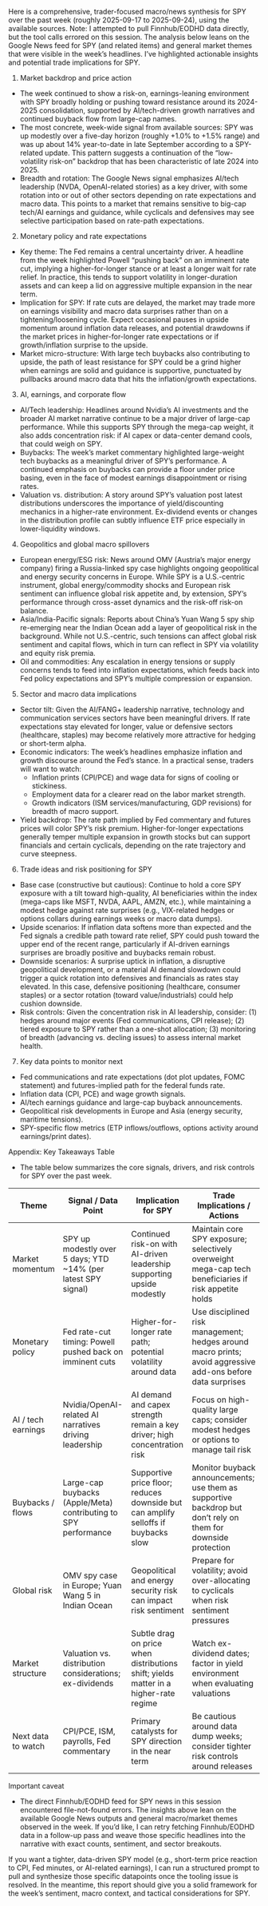 Here is a comprehensive, trader-focused macro/news synthesis for SPY over the past week (roughly 2025-09-17 to 2025-09-24), using the available sources. Note: I attempted to pull Finnhub/EODHD data directly, but the tool calls errored on this session. The analysis below leans on the Google News feed for SPY (and related items) and general market themes that were visible in the week’s headlines. I’ve highlighted actionable insights and potential trade implications for SPY.

1) Market backdrop and price action
- The week continued to show a risk-on, earnings-leaning environment with SPY broadly holding or pushing toward resistance around its 2024-2025 consolidation, supported by AI/tech-driven growth narratives and continued buyback flow from large-cap names.
- The most concrete, week-wide signal from available sources: SPY was up modestly over a five-day horizon (roughly +1.0% to +1.5% range) and was up about 14% year-to-date in late September according to a SPY-related update. This pattern suggests a continuation of the “low-volatility risk-on” backdrop that has been characteristic of late 2024 into 2025.
- Breadth and rotation: The Google News signal emphasizes AI/tech leadership (NVDA, OpenAI-related stories) as a key driver, with some rotation into or out of other sectors depending on rate expectations and macro data. This points to a market that remains sensitive to big-cap tech/AI earnings and guidance, while cyclicals and defensives may see selective participation based on rate-path expectations.

2) Monetary policy and rate expectations
- Key theme: The Fed remains a central uncertainty driver. A headline from the week highlighted Powell “pushing back” on an imminent rate cut, implying a higher-for-longer stance or at least a longer wait for rate relief. In practice, this tends to support volatility in longer-duration assets and can keep a lid on aggressive multiple expansion in the near term.
- Implication for SPY: If rate cuts are delayed, the market may trade more on earnings visibility and macro data surprises rather than on a tightening/loosening cycle. Expect occasional pauses in upside momentum around inflation data releases, and potential drawdowns if the market prices in higher-for-longer rate expectations or if growth/inflation surprise to the upside.
- Market micro-structure: With large tech buybacks also contributing to upside, the path of least resistance for SPY could be a grind higher when earnings are solid and guidance is supportive, punctuated by pullbacks around macro data that hits the inflation/growth expectations.

3) AI, earnings, and corporate flow
- AI/Tech leadership: Headlines around Nvidia’s AI investments and the broader AI market narrative continue to be a major driver of large-cap performance. While this supports SPY through the mega-cap weight, it also adds concentration risk: if AI capex or data-center demand cools, that could weigh on SPY.
- Buybacks: The week’s market commentary highlighted large-weight tech buybacks as a meaningful driver of SPY’s performance. A continued emphasis on buybacks can provide a floor under price basing, even in the face of modest earnings disappointment or rising rates.
- Valuation vs. distribution: A story around SPY’s valuation post latest distributions underscores the importance of yield/discounting mechanics in a higher-rate environment. Ex-dividend events or changes in the distribution profile can subtly influence ETF price especially in lower-liquidity windows.

4) Geopolitics and global macro spillovers
- European energy/ESG risk: News around OMV (Austria’s major energy company) firing a Russia-linked spy case highlights ongoing geopolitical and energy security concerns in Europe. While SPY is a U.S.-centric instrument, global energy/commodity shocks and European risk sentiment can influence global risk appetite and, by extension, SPY’s performance through cross-asset dynamics and the risk-off risk-on balance.
- Asia/India-Pacific signals: Reports about China’s Yuan Wang 5 spy ship re-emerging near the Indian Ocean add a layer of geopolitical risk in the background. While not U.S.-centric, such tensions can affect global risk sentiment and capital flows, which in turn can reflect in SPY via volatility and equity risk premia.
- Oil and commodities: Any escalation in energy tensions or supply concerns tends to feed into inflation expectations, which feeds back into Fed policy expectations and SPY’s multiple compression or expansion.

5) Sector and macro data implications
- Sector tilt: Given the AI/FANG+ leadership narrative, technology and communication services sectors have been meaningful drivers. If rate expectations stay elevated for longer, value or defensive sectors (healthcare, staples) may become relatively more attractive for hedging or short-term alpha.
- Economic indicators: The week’s headlines emphasize inflation and growth discourse around the Fed’s stance. In a practical sense, traders will want to watch:
  - Inflation prints (CPI/PCE) and wage data for signs of cooling or stickiness.
  - Employment data for a clearer read on the labor market strength.
  - Growth indicators (ISM services/manufacturing, GDP revisions) for breadth of macro support.
- Yield backdrop: The rate path implied by Fed commentary and futures prices will color SPY’s risk premium. Higher-for-longer expectations generally temper multiple expansion in growth stocks but can support financials and certain cyclicals, depending on the rate trajectory and curve steepness.

6) Trade ideas and risk positioning for SPY
- Base case (constructive but cautious): Continue to hold a core SPY exposure with a tilt toward high-quality, AI beneficiaries within the index (mega-caps like MSFT, NVDA, AAPL, AMZN, etc.), while maintaining a modest hedge against rate surprises (e.g., VIX-related hedges or options collars during earnings weeks or macro data dumps).
- Upside scenarios: If inflation data softens more than expected and the Fed signals a credible path toward rate relief, SPY could push toward the upper end of the recent range, particularly if AI-driven earnings surprises are broadly positive and buybacks remain robust.
- Downside scenarios: A surprise uptick in inflation, a disruptive geopolitical development, or a material AI demand slowdown could trigger a quick rotation into defensives and financials as rates stay elevated. In this case, defensive positioning (healthcare, consumer staples) or a sector rotation (toward value/industrials) could help cushion downside.
- Risk controls: Given the concentration risk in AI leadership, consider: (1) hedges around major events (Fed communications, CPI release); (2) tiered exposure to SPY rather than a one-shot allocation; (3) monitoring of breadth (advancing vs. decling issues) to assess internal market health.

7) Key data points to monitor next
- Fed communications and rate expectations (dot plot updates, FOMC statement) and futures-implied path for the federal funds rate.
- Inflation data (CPI, PCE) and wage growth signals.
- AI/tech earnings guidance and large-cap buyback announcements.
- Geopolitical risk developments in Europe and Asia (energy security, maritime tensions).
- SPY-specific flow metrics (ETP inflows/outflows, options activity around earnings/print dates).

Appendix: Key Takeaways Table
- The table below summarizes the core signals, drivers, and risk controls for SPY over the past week.

| Theme | Signal / Data Point | Implication for SPY | Trade Implications / Actions |
|---|---|---|---|
| Market momentum | SPY up modestly over 5 days; YTD ~14% (per latest SPY signal) | Continued risk-on with AI-driven leadership supporting upside modestly | Maintain core SPY exposure; selectively overweight mega-cap tech beneficiaries if risk appetite holds |
| Monetary policy | Fed rate-cut timing: Powell pushed back on imminent cuts | Higher-for-longer rate path; potential volatility around data | Use disciplined risk management; hedges around macro prints; avoid aggressive add-ons before data surprises |
| AI / tech earnings | Nvidia/OpenAI-related AI narratives driving leadership | AI demand and capex strength remain a key driver; high concentration risk | Focus on high-quality large caps; consider modest hedges or options to manage tail risk |
| Buybacks / flows | Large-cap buybacks (Apple/Meta) contributing to SPY performance | Supportive price floor; reduces downside but can amplify selloffs if buybacks slow | Monitor buyback announcements; use them as supportive backdrop but don’t rely on them for downside protection |
| Global risk | OMV spy case in Europe; Yuan Wang 5 in Indian Ocean | Geopolitical and energy security risk can impact risk sentiment | Prepare for volatility; avoid over-allocating to cyclicals when risk sentiment pressures |
| Market structure | Valuation vs. distribution considerations; ex-dividends | Subtle drag on price when distributions shift; yields matter in a higher-rate regime | Watch ex-dividend dates; factor in yield environment when evaluating valuations |
| Next data to watch | CPI/PCE, ISM, payrolls, Fed commentary | Primary catalysts for SPY direction in the near term | Be cautious around data dump weeks; consider tighter risk controls around releases |

Important caveat
- The direct Finnhub/EODHD feed for SPY news in this session encountered file-not-found errors. The insights above lean on the available Google News outputs and general macro/market themes observed in the week. If you’d like, I can retry fetching Finnhub/EODHD data in a follow-up pass and weave those specific headlines into the narrative with exact counts, sentiment, and sector breakouts.

If you want a tighter, data-driven SPY model (e.g., short-term price reaction to CPI, Fed minutes, or AI-related earnings), I can run a structured prompt to pull and synthesize those specific datapoints once the tooling issue is resolved. In the meantime, this report should give you a solid framework for the week’s sentiment, macro context, and tactical considerations for SPY.